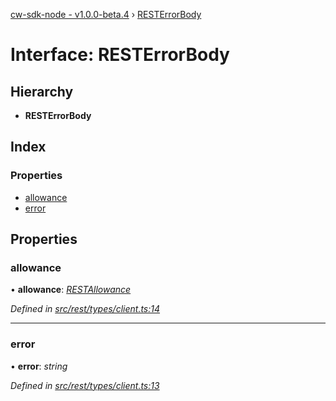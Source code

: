 [cw-sdk-node - v1.0.0-beta.4](../README.md) › [RESTErrorBody](resterrorbody.md)

# Interface: RESTErrorBody

## Hierarchy

* **RESTErrorBody**

## Index

### Properties

* [allowance](resterrorbody.md#allowance)
* [error](resterrorbody.md#error)

## Properties

###  allowance

• **allowance**: *[RESTAllowance](restallowance.md)*

*Defined in [src/rest/types/client.ts:14](https://github.com/cryptowatch/cw-sdk-node/blob/53b8a13/src/rest/types/client.ts#L14)*

___

###  error

• **error**: *string*

*Defined in [src/rest/types/client.ts:13](https://github.com/cryptowatch/cw-sdk-node/blob/53b8a13/src/rest/types/client.ts#L13)*
